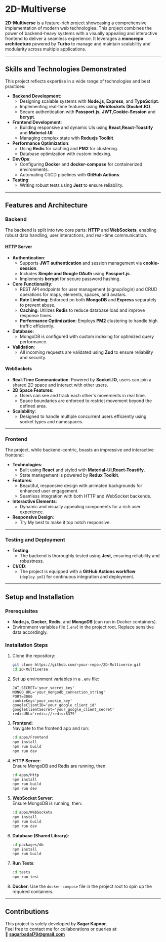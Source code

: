 # 2D-Multiverse

**2D-Multiverse** is a feature-rich project showcasing a comprehensive implementation of modern web technologies. This project combines the power of backend-heavy systems with a visually appealing and interactive frontend to deliver a seamless experience. It leverages a **monorepo architecture** powered by **Turbo** to manage and maintain scalability and modularity across multiple applications.

---
## **Skills and Technologies Demonstrated**

This project reflects expertise in a wide range of technologies and best practices:
- **Backend Development**:
  - Designing scalable systems with **Node.js**, **Express**, and **TypeScript**.
  - Implementing real-time features using **WebSockets (Socket.IO)**.
  - Secure authentication with **Passport.js**, **JWT**,**Cookie-Session** and **bcrypt**.
- **Frontend Development**:
  - Building responsive and dynamic UIs using **React**,**React-Toastify** and **Material-UI**.
  - Managing complex state with **Reduxjs Toolkit**.
- **Performance Optimization**:
  - Using **Redis** for caching and **PM2** for clustering.
  - Database optimization with custom indexing.
- **DevOps**:
  - Configuring **Docker** and **docker-compose** for containerized environments.
  - Automating CI/CD pipelines with **GitHub Actions**.
- **Testing**:
  - Writing robust tests using **Jest** to ensure reliability.

---

## **Features and Architecture**

### **Backend**
The backend is split into two core parts: **HTTP** and **WebSockets**, enabling robust data handling, user interactions, and real-time communication.

#### HTTP Server
- **Authentication**:  
  - Supports **JWT authentication** and session management via **cookie-session**.  
  - Includes **Simple and Google OAuth** using **Passport.js**.
  - Implements **bcrypt** for secure password hashing.
- **Core Functionality**:
  - REST API endpoints for user management (signup/login) and CRUD operations for maps, elements, spaces, and avatars.
  - **Rate Limiting**: Enforced on both **MongoDB** and **Express** separately to prevent abuse.
  - **Caching**: Utilizes **Redis** to reduce database load and improve response times.
  - **Performance Optimization**: Employs **PM2** clustering to handle high traffic efficiently.
- **Database**:
  - MongoDB is configured with custom indexing for optimized query performance.
- **Validation**:
  - All incoming requests are validated using **Zod** to ensure reliability and security.

#### WebSockets
- **Real-Time Communication**: Powered by **Socket.IO**, users can join a shared 2D space and interact with other users.
- **2D Space Features**:
  - Users can see and track each other's movements in real time.
  - Space boundaries are enforced to restrict movement beyond the defined area.
- **Scalability**:
  - Designed to handle multiple concurrent users efficiently using socket types and namespaces.

---

### **Frontend**
The project, while backend-centric, boasts an impressive and interactive frontend:
- **Technologies**:
  - Built using **React** and styled with **Material-UI**,**React-Toastify**.
  - State management is powered by **Redux Toolkit**.
- **Features**:
  - Beautiful, responsive design with animated backgrounds for enhanced user engagement.
  - Seamless integration with both HTTP and WebSocket backends.
- **Interactive Elements**:
  - Dynamic and visually appealing components for a rich user experience.
- **Responsive Design**:
  - Try My best to make it top notch responsive. 

---

### **Testing and Deployment**
- **Testing**:
  - The backend is thoroughly tested using **Jest**, ensuring reliability and robustness.
- **CI/CD**:
  - The project is equipped with a **GitHub Actions workflow** (`deploy.yml`) for continuous integration and deployment.

---

## **Setup and Installation**

### **Prerequisites**
- **Node.js**, **Docker**, **Redis**, and **MongoDB** (can run in Docker containers).
- Environment variables file (`.env`) in the project root. Replace sensitive data accordingly.

### **Installation Steps**
1. Clone the repository:  
   ```bash
   git clone https://github.com/<your-repo>/2D-Multiverse.git
   cd 2D-Multiverse
   ```
2. Set up environment variables in a `.env` file:
   ```env
   JWT_SECRET='your_secret_key'
   MONGO_URL='your_mongodb_connection_string'
   PORT=3000
   cookieKey='your_cookie_key'
   googleClientID='your_google_client_id'
   googleClientSecret='your_google_client_secret'
   redisURL='redis://redis:6379'
   ```

3. **Frontend**:  
   Navigate to the frontend app and run:
   ```bash
   cd apps/Frontend
   npm install
   npm run build
   npm run dev
   ```

4. **HTTP Server**:  
   Ensure MongoDB and Redis are running, then:
   ```bash
   cd apps/Http
   npm install
   npm run build
   npm run dev
   ```

5. **WebSocket Server**:  
   Ensure MongoDB is running, then:
   ```bash
   cd apps/WebSockets
   npm install
   npm run build
   npm run dev
   ```

6. **Database (Shared Library)**:
   ```bash
   cd packages/db
   npm install
   npm run build
   ```

7. **Run Tests**:
   ```bash
   cd tests
   npm run test
   ```

8. **Docker**:
   Use the `docker-compose` file in the project root to spin up the required containers.

---

## **Contributions**
This project is solely developed by **Sagar Kapoor**.  
Feel free to contact me for collaborations or queries at:  
📧 **sagarbadal70@gmail.com**
